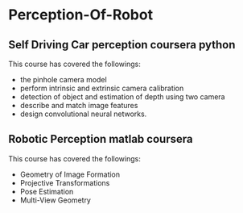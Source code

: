 # Perception-Of-Robot

## Self Driving Car perception coursera python

This course has covered the followings:

* the pinhole camera model 
* perform intrinsic and extrinsic camera calibration
* detection of object and estimation of depth using two camera
* describe and match image features 
* design convolutional neural networks.

## Robotic Perception matlab coursera

This course has covered the followings:

* Geometry of Image Formation
* Projective Transformations
* Pose Estimation
* Multi-View Geometry






